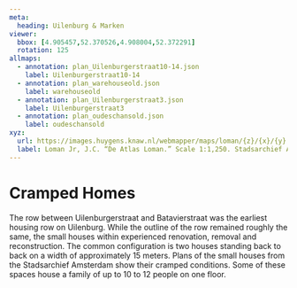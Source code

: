 ```yaml
---
meta:
  heading: Uilenburg & Marken
viewer:
  bbox: [4.905457,52.370526,4.908004,52.372291]
  rotation: 125
allmaps:
  - annotation: plan_Uilenburgerstraat10-14.json
    label: Uilenburgerstraat10-14
  - annotation: plan_warehouseold.json
    label: warehouseold
  - annotation: plan_Uilenburgerstraat3.json
    label: Uilenburgerstraat3
  - annotation: plan_oudeschansold.json
    label: oudeschansold
xyz:
  url: https://images.huygens.knaw.nl/webmapper/maps/loman/{z}/{x}/{y}.jpeg
  label: Loman Jr, J.C. “De Atlas Loman.” Scale 1:1,250. Stadsarchief Amsterdam. Published in Amsterdam by JC Loman, Jr. and printed in The Hague by J. Smulders & Co, 1876. Orientation; north up.
---
```

# Cramped Homes
The row between Uilenburgerstraat and Batavierstraat was the earliest housing row on Uilenburg. While the outline of the row remained roughly the same, the small houses within experienced renovation, removal and reconstruction. The common configuration is two houses standing back to back on a width of approximately 15 meters. Plans of the small houses from the Stadsarchief Amsterdam show their cramped conditions. Some of these spaces house a family of up to 10 to 12 people on one floor.